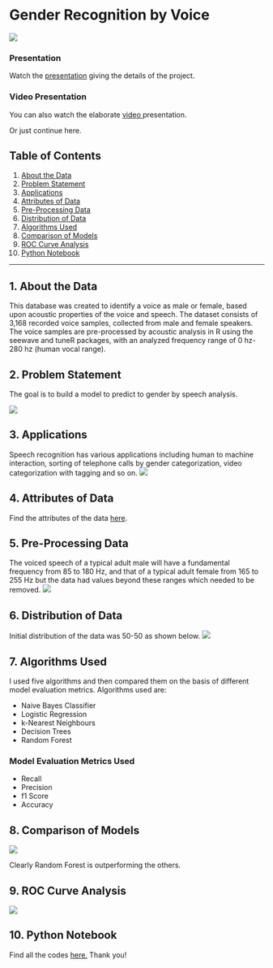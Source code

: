 # Gender Recognition by Voice
![](https://github.com/somagicc/Gender-Recognition-by-Voice/blob/master/Images/Hello_computer.gif)

### Presentation
Watch the [presentation](https://docs.google.com/presentation/d/1huSoQE3e1uz74Howpzvw_peBVImpeXq_cgswhPmRRyk/edit "presentation") giving the details of the project. 

### Video Presentation
You can also watch the elaborate [video ](https://www.youtube.com/watch?v=yUopC0USor4&t=137s "video ")presentation.

Or just continue here.
## Table of Contents
1. [About the Data](#section1)
2. [Problem Statement](#section2)
3. [Applications](#section3)
4. [Attributes of Data](#section4)
5. [Pre-Processing Data](#section5)
6. [Distribution of Data](#section6)
7. [Algorithms Used](#section7)
8. [Comparison of Models](#section8)
9. [ROC Curve Analysis](#section9)
10. [Python Notebook](#section10)
-------
<a id=section1></a>
## 1. About the Data
This database was created to identify a voice as male or female, based upon acoustic properties of the voice and speech. The dataset consists of 3,168 recorded voice samples, collected from male and female speakers. The voice samples are pre-processed by acoustic analysis in R using the seewave and tuneR packages, with an analyzed frequency range of 0 hz-280 hz (human vocal range).

<a id=section2></a>
## 2. Problem Statement
The goal is to build a model to predict to gender by speech analysis.

![](https://github.com/somagicc/Gender-Recognition-by-Voice/blob/master/Images/Problem_Statement.gif)

<a id=section3></a>
## 3. Applications
Speech recognition has various applications including human to machine interaction, sorting of telephone calls by gender categorization, video categorization with tagging and so on.
![](https://github.com/somagicc/Gender-Recognition-by-Voice/blob/master/Images/Application.png)

<a id=section4></a>
## 4. Attributes of Data
Find the attributes of the data [here](https://github.com/somagicc/Gender-Recognition-by-Voice/blob/master/About%20the%20data.md "here").

<a id=section5></a>
## 5. Pre-Processing Data
The voiced speech of a typical adult male will have a fundamental frequency from 85 to 180 Hz, and that of a typical adult female from 165 to 255 Hz but the data had values beyond these ranges which needed to be removed.
![](https://github.com/somagicc/Gender-Recognition-by-Voice/blob/master/Images/Initial%20Distribution%20of%20Mean%20Fundamental%20Frequency%20Across%20Gender.jpeg)

<a id=section6></a>
## 6. Distribution of Data
Initial distribution of the data was 50-50 as shown below.
![](https://github.com/somagicc/Gender-Recognition-by-Voice/blob/master/Images/Initial%20Distribution%20of%20Gender.png)

<a id=section7></a>
## 7. Algorithms Used
I used five algorithms and then compared them on the basis of different model evaluation metrics. Algorithms used are:
- Naive Bayes Classifier 
- Logistic Regression
- k-Nearest Neighbours
- Decision Trees
- Random Forest

### Model Evaluation Metrics Used
- Recall
- Precision
- f1 Score
- Accuracy

<a id=section8></a>
## 8. Comparison of Models
![](https://github.com/somagicc/Gender-Recognition-by-Voice/blob/master/Images/Comparison%20of%20models.png)

Clearly Random Forest is outperforming the others.

<a id=section9></a>
## 9. ROC Curve Analysis
![](https://github.com/somagicc/Gender-Recognition-by-Voice/blob/master/Images/ROC_Curve_Analysis.png)

<a id=section10></a>
## 10. Python Notebook
Find all the codes [here.](https://github.com/somagicc/Gender-Recognition-by-Voice/blob/master/Gender_Recognition_by_Voice.ipynb "here")
Thank you!
